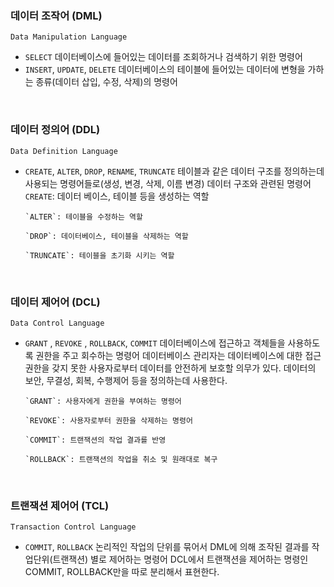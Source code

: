 ### 데이터 조작어 (DML)

`Data Manipulation Language`

- `SELECT`
  데이터베이스에 들어있는 데이터를 조회하거나 검색하기 위한 명령어
- `INSERT`, `UPDATE`, `DELETE`
  데이터베이스의 테이블에 들어있는 데이터에 변형을 가하는 종류(데이터 삽입, 수정, 삭제)의 명령어

<br/>

### 데이터 정의어 (DDL)

`Data Definition Language`

- `CREATE`, `ALTER`, `DROP`, `RENAME`, `TRUNCATE`
  테이블과 같은 데이터 구조를 정의하는데 사용되는 명령어들로(생성, 변경, 삭제, 이름 변경) 데이터 구조와 관련된 명령어
  `CREATE`: 데이터 베이스, 테이블 등을 생성하는 역할

      `ALTER`: 테이블을 수정하는 역할

      `DROP`: 데이터베이스, 테이블을 삭제하는 역할

      `TRUNCATE`: 테이블을 초기화 시키는 역할

<br/>

### 데이터 제어어 (DCL)

`Data Control Language`

- `GRANT` , `REVOKE` , `ROLLBACK`, `COMMIT`
  데이터베이스에 접근하고 객체들을 사용하도록 권한을 주고 회수하는 명령어
  데이터베이스 관리자는 데이터베이스에 대한 접근 권한을 갖지 못한 사용자로부터 데이터를 안전하게 보호할 의무가 있다. 데이터의 보안, 무결성, 회복, 수행제어 등을 정의하는데 사용한다.

      `GRANT`: 사용자에게 권한을 부여하는 명령어

      `REVOKE`: 사용자로부터 권한을 삭제하는 명령어

      `COMMIT`: 트랜잭션의 작업 결과를 반영

      `ROLLBACK`: 트랜잭션의 작업을 취소 및 원래대로 복구

<br/>

### 트랜잭션 제어어 (TCL)

`Transaction Control Language`

- `COMMIT`, `ROLLBACK`
  논리적인 작업의 단위를 묶어서 DML에 의해 조작된 결과를 작업단위(트랜잭션) 별로 제어하는 명령어
  DCL에서 트랜잭션을 제어하는 명령인 COMMIT, ROLLBACK만을 따로 분리해서 표현한다.
